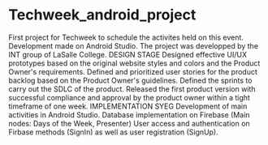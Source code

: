 # Techweek_android_project
First project for Techweek to schedule the activites held on this event. Development made on Android Studio. The project was developped by the INT group of LaSalle College. 
DESIGN STAGE
Designed effective UI/UX prototypes based on the original website styles and colors and the Product Owner's requirements.
Defined and prioritized user stories for the product backlog based on the Product Owner's guidelines.
Defined the sprints to carry out the SDLC of the product. Released the first product version with successful compliance and approval by the product owner within a tight timeframe of one week.
IMPLEMENTATION SYEG
Development of main activities in Android Studio.
Database implementation on Firebase (Main nodes: Days of the Week, Presenter)
User access and authentication on Firbase methods (SignIn) as well as user registration (SignUp).
